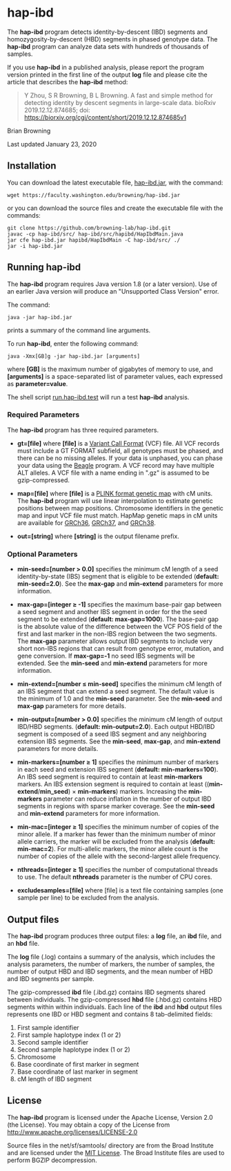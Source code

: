 # hap-ibd

The **hap-ibd** program detects identity-by-descent (IBD) segments and
homozygosity-by-descent (HBD) segments in phased genotype data.  The **hap-ibd**
program can analyze data sets with hundreds of thousands of samples.

If you use **hap-ibd** in a published analysis, please report the program
version printed in the first line of the output **log** file and
please cite the article that describes the **hap-ibd** method:

> Y Zhou, S R Browning, B L Browning. A fast and simple method for detecting
identity by descent segments in large-scale data. bioRxiv 2019.12.12.874685;
doi: https://biorxiv.org/cgi/content/short/2019.12.12.874685v1

Brian Browning

Last updated January 23, 2020

## Installation

You can download the latest executable file,
[hap-ibd.jar](https://faculty.washington.edu/browning/hap-ibd.jar),
with the command:

    wget https://faculty.washington.edu/browning/hap-ibd.jar

or you can download the source files and create the executable file
with the commands:

    git clone https://github.com/browning-lab/hap-ibd.git
    javac -cp hap-ibd/src/ hap-ibd/src/hapibd/HapIbdMain.java
    jar cfe hap-ibd.jar hapibd/HapIbdMain -C hap-ibd/src/ ./
    jar -i hap-ibd.jar

## Running hap-ibd

The **hap-ibd** program requires Java version 1.8 (or a later version). Use of an
earlier Java version will produce an "Unsupported Class Version" error.

The command:

    java -jar hap-ibd.jar

prints a summary of the command line arguments.

To run **hap-ibd**, enter the following command:

    java -Xmx[GB]g -jar hap-ibd.jar [arguments]

where **[GB]** is the maximum number of gigabytes of memory to use, and
**[arguments]** is a space-separated list of parameter values, each expressed as
**parameter=value**.

The shell script
[run.hap-ibd.test](https://raw.githubusercontent.com/browning-lab/hap-ibd/master/test/run.hap-ibd.test)
will run a test **hap-ibd** analysis.

### Required Parameters

The **hap-ibd** program has three required parameters.

* **gt=[file]** where **[file]** is a
[Variant Call Format](https://faculty.washington.edu/browning/intro-to-vcf.html)
(VCF) file.  All VCF records must include a GT FORMAT subfield, all genotypes
must be phased, and there can be no missing alleles. If your data
is unphased, you can phase your data using the
[Beagle](https://faculty.washington.edu/browning/beagle/beagle.html) program.
A VCF record may have multiple ALT alleles. A VCF file with a name ending in
".gz" is assumed to be gzip-compressed.

* **map=[file]** where **[file]** is a
[PLINK format genetic map](http://zzz.bwh.harvard.edu/plink/data.shtml#map)
with cM units. The **hap-ibd** program will use linear interpolation to estimate genetic
positions between map positions. Chromosome identifiers in the genetic map and
input VCF file must match. HapMap genetic maps in cM units are available for
[GRCh36](http://bochet.gcc.biostat.washington.edu/beagle/genetic_maps/plink.GRCh36.map.zip),
[GRCh37](http://bochet.gcc.biostat.washington.edu/beagle/genetic_maps/plink.GRCh37.map.zip), and
[GRCh38](http://bochet.gcc.biostat.washington.edu/beagle/genetic_maps/plink.GRCh38.map.zip).

* **out=[string]** where **[string]** is the output filename prefix.

### Optional Parameters

* **min-seed=[number > 0.0]** specifies the minimum cM length of a seed
identity-by-state (IBS) segment that is eligible to be extended
(**default: min-seed=2.0**). See the **max-gap** and **min-extend** parameters
for more information.

* **max-gap=[integer ≥ -1]** specifies the maximum base-pair gap between a
seed segment and another IBS segment in order for the
the seed segment to be extended (**default: max-gap=1000**).
The base-pair gap is the absolute value of the difference between the
VCF POS field of the first and last marker in the non-IBS region between
the two segments. The **max-gap** parameter allows output IBD segments to
include very short non-IBS regions that can result from genotype error,
mutation, and gene conversion.  If **max-gap=-1** no seed IBS segments will be
extended. See the **min-seed** and **min-extend** parameters for more 
information.

* **min-extend=[number ≤ min-seed]** specifies the minimum cM length of an IBS
segment that can extend a seed segment.  The default
value is the minimum of 1.0 and the **min-seed** parameter. See the 
**min-seed** and **max-gap** parameters  for more details.

* **min-output=[number > 0.0]** specifies the minimum cM
length of output IBD/HBD segments. (**default: min-output=2.0**).
Each output HBD/IBD segment is composed of a seed IBS segment and any
neighboring extension IBS segments. See the **min-seed**, **max-gap**, and
**min-extend** parameters for more details.

* **min-markers=[number ≥ 1]** specifies the minimum number of markers in
each seed and extension IBS segment (**default: min-markers=100**).
An IBS seed segment is required to contain at least **min-markers** markers.
An IBS extension segment is required to contain at least
((**min-extend**/**min_seed**) &times; **min-markers**) markers.
Increasing the **min-markers** parameter can reduce inflation in
the number of output IBD segments in regions with sparse marker coverage.
See the **min-seed** and **min-extend** parameters for more information.

* **min-mac=[integer ≥ 1]** specifies the minimum number of copies of the minor
allele. If a marker has fewer than the minimum number of minor allele carriers,
the marker will be excluded from the analysis (**default: min-mac=2**).
For multi-allelic markers, the minor allele count is the number of copies of
the allele with the second-largest allele frequency.

* **nthreads=[integer ≥ 1]** specifies the number of computational threads to
use. The default **nthreads** parameter is the number of CPU cores.

* **excludesamples=[file]** where [file] is a text file containing samples
(one sample per line) to be excluded from the analysis.


## Output files
The **hap-ibd** program produces three output files: a **log** file, an
 **ibd** file, and an **hbd** file.

The **log** file (.log) contains a summary of the analysis, which includes
the analysis parameters, the number of markers, the number of samples,
the number of output HBD and IBD segments, and the mean number of HBD and
IBD segments per sample.

The gzip-compressed **ibd** file (.ibd.gz) contains IBD segments shared between
individuals. The gzip-compressed **hbd** file (.hbd.gz) contains HBD
segments within within individuals. Each line of the **ibd** and **hbd** output
files represents one IBD or HBD segment and contains 8 tab-delimited fields:

1. First sample identifier
2. First sample haplotype index (1 or 2)
3. Second sample identifier
4. Second sample haplotype index (1 or 2)
5. Chromosome
6. Base coordinate of first marker in segment
7. Base coordinate of last marker in segment
8. cM length of IBD segment

## License
The **hap-ibd** program is licensed under the Apache License, Version 2.0 (the License).
You may obtain a copy of the License from http://www.apache.org/licenses/LICENSE-2.0

Source files in the net/sf/samtools/ directory are from the Broad Institute
and are licensed under the [MIT License](https://opensource.org/licenses/MIT).
The Broad Institute files are used to perform BGZIP decompression.

